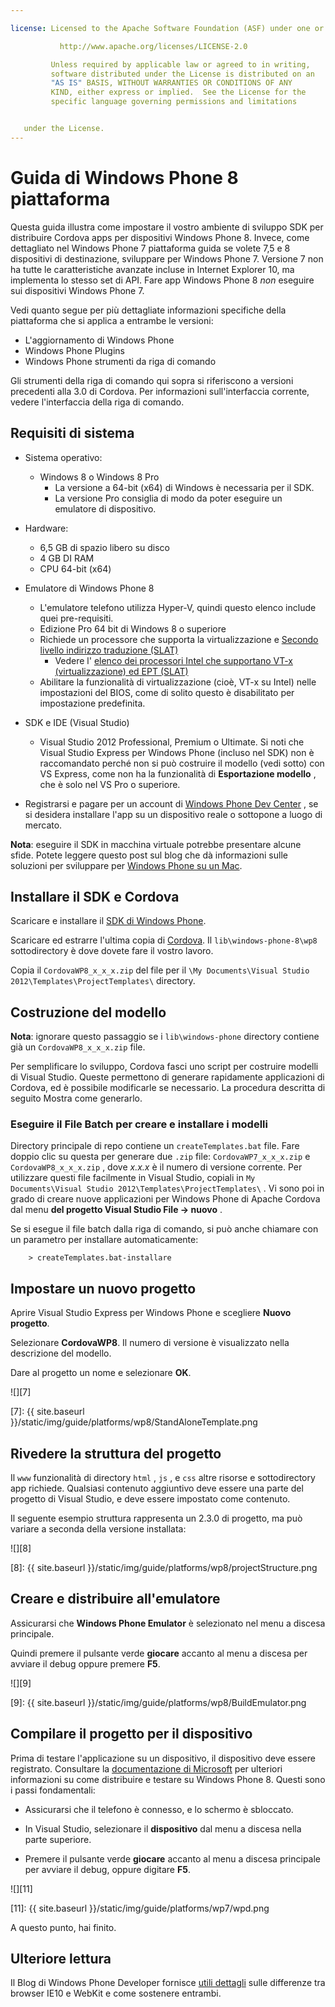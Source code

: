 ```yaml
---

license: Licensed to the Apache Software Foundation (ASF) under one or more contributor license agreements. See the NOTICE file distributed with this work for additional information regarding copyright ownership. The ASF licenses this file to you under the Apache License, Version 2.0 (the "License"); you may not use this file except in compliance with the License. You may obtain a copy of the License at

           http://www.apache.org/licenses/LICENSE-2.0

         Unless required by applicable law or agreed to in writing,
         software distributed under the License is distributed on an
         "AS IS" BASIS, WITHOUT WARRANTIES OR CONDITIONS OF ANY
         KIND, either express or implied.  See the License for the
         specific language governing permissions and limitations


   under the License.
---
```


# Guida di Windows Phone 8 piattaforma

Questa guida illustra come impostare il vostro ambiente di sviluppo SDK per distribuire Cordova apps per dispositivi Windows Phone 8. Invece, come dettagliato nel Windows Phone 7 piattaforma guida se volete 7,5 e 8 dispositivi di destinazione, sviluppare per Windows Phone 7. Versione 7 non ha tutte le caratteristiche avanzate incluse in Internet Explorer 10, ma implementa lo stesso set di API. Fare app Windows Phone 8 *non* eseguire sui dispositivi Windows Phone 7.

Vedi quanto segue per più dettagliate informazioni specifiche della piattaforma che si applica a entrambe le versioni:

*   L'aggiornamento di Windows Phone
*   Windows Phone Plugins
*   Windows Phone strumenti da riga di comando

Gli strumenti della riga di comando qui sopra si riferiscono a versioni precedenti alla 3.0 di Cordova. Per informazioni sull'interfaccia corrente, vedere l'interfaccia della riga di comando.

## Requisiti di sistema

*   Sistema operativo:

    *   Windows 8 o Windows 8 Pro
        *   La versione a 64-bit (x64) di Windows è necessaria per il SDK.
        *   La versione Pro consiglia di modo da poter eseguire un emulatore di dispositivo.

*   Hardware:

    *   6,5 GB di spazio libero su disco
    *   4 GB DI RAM
    *   CPU 64-bit (x64)

*   Emulatore di Windows Phone 8

    *   L'emulatore telefono utilizza Hyper-V, quindi questo elenco include quei pre-requisiti.
    *   Edizione Pro 64 bit di Windows 8 o superiore
    *   Richiede un processore che supporta la virtualizzazione e [Secondo livello indirizzo traduzione (SLAT)][1]
        *   Vedere l' [elenco dei processori Intel che supportano VT-x (virtualizzazione) ed EPT (SLAT)][2]
    *   Abilitare la funzionalità di virtualizzazione (cioè, VT-x su Intel) nelle impostazioni del BIOS, come di solito questo è disabilitato per impostazione predefinita.

*   SDK e IDE (Visual Studio)

    *   Visual Studio 2012 Professional, Premium o Ultimate. Si noti che Visual Studio Express per Windows Phone (incluso nel SDK) non è raccomandato perché non si può costruire il modello (vedi sotto) con VS Express, come non ha la funzionalità di **Esportazione modello** , che è solo nel VS Pro o superiore.

*   Registrarsi e pagare per un account di [Windows Phone Dev Center][3] , se si desidera installare l'app su un dispositivo reale o sottopone a luogo di mercato.

 [1]: http://en.wikipedia.org/wiki/Second_Level_Address_Translation
 [2]: http://ark.intel.com/Products/VirtualizationTechnology
 [3]: http://dev.windowsphone.com/en-us/publish

**Nota**: eseguire il SDK in macchina virtuale potrebbe presentare alcune sfide. Potete leggere questo post sul blog che dà informazioni sulle soluzioni per sviluppare per [Windows Phone su un Mac][4].

 [4]: http://aka.ms/BuildaWP8apponaMac

## Installare il SDK e Cordova

Scaricare e installare il [SDK di Windows Phone][5].

 [5]: http://www.microsoft.com/en-us/download/details.aspx?id=35471

Scaricare ed estrarre l'ultima copia di [Cordova][6]. Il `lib\windows-phone-8\wp8` sottodirectory è dove dovete fare il vostro lavoro.

 [6]: http://phonegap.com/download

Copia il `CordovaWP8_x_x_x.zip` del file per il `\My Documents\Visual
Studio 2012\Templates\ProjectTemplates\` directory.

## Costruzione del modello

**Nota**: ignorare questo passaggio se i `lib\windows-phone` directory contiene già un `CordovaWP8_x_x_x.zip` file.

Per semplificare lo sviluppo, Cordova fasci uno script per costruire modelli di Visual Studio. Queste permettono di generare rapidamente applicazioni di Cordova, ed è possibile modificarle se necessario. La procedura descritta di seguito Mostra come generarlo.

### Eseguire il File Batch per creare e installare i modelli

Directory principale di repo contiene un `createTemplates.bat` file. Fare doppio clic su questa per generare due `.zip` file: `CordovaWP7_x_x_x.zip` e `CordovaWP8_x_x_x.zip` , dove *x.x.x* è il numero di versione corrente. Per utilizzare questi file facilmente in Visual Studio, copiali in `My
Documents\Visual Studio 2012\Templates\ProjectTemplates\` . Vi sono poi in grado di creare nuove applicazioni per Windows Phone di Apache Cordova dal menu **del progetto Visual Studio File → nuovo** .

Se si esegue il file batch dalla riga di comando, si può anche chiamare con un parametro per installare automaticamente:

        > createTemplates.bat-installare


## Impostare un nuovo progetto

Aprire Visual Studio Express per Windows Phone e scegliere **Nuovo progetto**.

Selezionare **CordovaWP8**. Il numero di versione è visualizzato nella descrizione del modello.

Dare al progetto un nome e selezionare **OK**.

![][7]

 [7]: {{ site.baseurl }}/static/img/guide/platforms/wp8/StandAloneTemplate.png

## Rivedere la struttura del progetto

Il `www` funzionalità di directory `html` , `js` , e `css` altre risorse e sottodirectory app richiede. Qualsiasi contenuto aggiuntivo deve essere una parte del progetto di Visual Studio, e deve essere impostato come contenuto.

Il seguente esempio struttura rappresenta un 2.3.0 di progetto, ma può variare a seconda della versione installata:

![][8]

 [8]: {{ site.baseurl }}/static/img/guide/platforms/wp8/projectStructure.png

## Creare e distribuire all'emulatore

Assicurarsi che **Windows Phone Emulator** è selezionato nel menu a discesa principale.

Quindi premere il pulsante verde **giocare** accanto al menu a discesa per avviare il debug oppure premere **F5**.

![][9]

 [9]: {{ site.baseurl }}/static/img/guide/platforms/wp8/BuildEmulator.png

## Compilare il progetto per il dispositivo

Prima di testare l'applicazione su un dispositivo, il dispositivo deve essere registrato. Consultare la [documentazione di Microsoft][10] per ulteriori informazioni su come distribuire e testare su Windows Phone 8. Questi sono i passi fondamentali:

 [10]: http://msdn.microsoft.com/en-us/library/windowsphone/develop/ff402565(v=vs.105).aspx

*   Assicurarsi che il telefono è connesso, e lo schermo è sbloccato.

*   In Visual Studio, selezionare il **dispositivo** dal menu a discesa nella parte superiore.

*   Premere il pulsante verde **giocare** accanto al menu a discesa principale per avviare il debug, oppure digitare **F5**.

![][11]

 [11]: {{ site.baseurl }}/static/img/guide/platforms/wp7/wpd.png

A questo punto, hai finito.

## Ulteriore lettura

Il Blog di Windows Phone Developer fornisce [utili dettagli][12] sulle differenze tra browser IE10 e WebKit e come sostenere entrambi.

 [12]: http://blogs.windows.com/windows_phone/b/wpdev/archive/2012/11/15/adapting-your-webkit-optimized-site-for-internet-explorer-10.aspx

